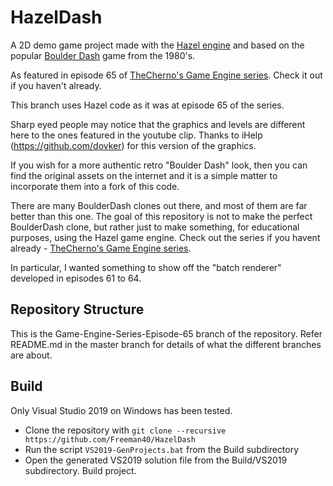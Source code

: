 # HazelDash
A 2D demo game project made with the [Hazel engine](https://github.com/TheCherno/Hazel) and based on the popular [Boulder Dash](https://boulder-dash.com) game from the 1980's.

As featured in episode 65 of [TheCherno's Game Engine series](https://www.youtube.com/playlist?list=PLlrATfBNZ98dC-V-N3m0Go4deliWHPFwT).  Check it out if you haven't already.

This branch uses Hazel code as it was at episode 65 of the series.

Sharp eyed people may notice that the graphics and levels are different here to the ones featured in the youtube clip.  Thanks to iHelp (https://github.com/dovker) for this version of the  graphics.

If you wish for a more authentic retro "Boulder Dash" look, then you can find the original assets on the internet and it is a simple matter to incorporate them into a fork of this code. 

There are many BoulderDash clones out there, and most of them are far better than this one.  The goal of this repository is not to make the perfect BoulderDash clone, but rather just to make something, for educational purposes, using the Hazel game engine.  Check out the series if you havent already - [TheCherno's Game Engine series](https://www.youtube.com/playlist?list=PLlrATfBNZ98dC-V-N3m0Go4deliWHPFwT).

In particular, I wanted something to show off the "batch renderer" developed in episodes 61 to 64.


## Repository Structure
This is the Game-Engine-Series-Episode-65 branch of the repository.
Refer README.md in the master branch for details of what the different branches are about.

## Build
Only Visual Studio 2019 on Windows has been tested.

* Clone the repository with `git clone --recursive https://github.com/Freeman40/HazelDash`
* Run the script `VS2019-GenProjects.bat` from the Build subdirectory
* Open the generated VS2019 solution file from the Build/VS2019 subdirectory.  Build project.
